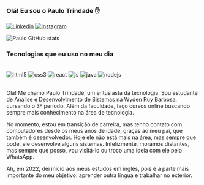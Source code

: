 ### Olá! Eu sou o Paulo Trindade ✋

[![Linkedin](https://img.shields.io/badge/LinkedIn-0077B5?style=for-the-badge&logo=linkedin&logoColor=white)](https://www.linkedin.com/in/paulotrindadee/)
[![Instagram](https://img.shields.io/badge/Instagram-E4405F?style=for-the-badge&logo=instagram&logoColor=white)](https://www.instagram.com/opaulotrindade/)

![Paulo GitHub stats](https://github-readme-stats.vercel.app/api?username=paulotrindadee&show_icons=true&theme=dracula)

### Tecnologias que eu uso no meu dia

<div style="display: inline_block"><br/>
<img  align="center" alt="html5" src="https://img.shields.io/badge/HTML5-E34F26?style=for-the-badge&logo=html5&logoColor=white" />
<img  align="center" alt="css3" src="https://img.shields.io/badge/CSS3-1572B6?style=for-the-badge&logo=css3&logoColor=white" />
<img  align="center" alt="react" src="https://img.shields.io/badge/React-20232A?style=for-the-badge&logo=react&logoColor=61DAFB" />
<img  align="center" alt="js" src="https://img.shields.io/badge/JavaScript-F7DF1E?style=for-the-badge&logo=javascript&logoColor=black" />
<img  align="center" alt="java" src="https://img.shields.io/badge/Java-ED8B00?style=for-the-badge&logo=java&logoColor=white" />
<img  align="center" alt="nodejs" src="https://img.shields.io/badge/Node.js-43853D?style=for-the-badge&logo=node.js&logoColor=white" />
</div><br/>

Olá! Me chamo Paulo Trindade, um entusiasta da tecnologia. Sou estudante de Análise e Desenvolvimento de Sistemas na Wyden Ruy Barbosa, cursando o 3º período. Além da faculdade, faço cursos online buscando sempre mais conhecimento na área de tecnologia.

No momento, estou em transição de carreira, mas tenho contato com computadores desde os meus anos de idade, graças ao meu pai, que também é desenvolvedor. Hoje ele não está mais na área, mas sempre que pode, ele desenvolve alguns sistemas. Infelizmente, moramos distantes, mas sempre que posso, vou visitá-lo ou troco uma ideia com ele pelo WhatsApp.

Ah, em 2022, dei início aos meus estudos em inglês, pois é a parte mais importante do meu objetivo: aprender outra língua e trabalhar no exterior.
